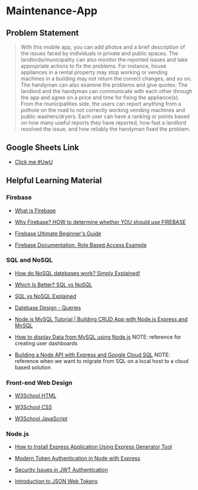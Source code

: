 # Maintenance-App

## Problem Statement
> With this mobile app, you can add photos and a brief description of the issues 
> faced by individuals in private and public spaces. The landlords/municipality 
> can also monitor the reported issues and take appropriate actions to fix the 
> problems. For instance, house appliances in a rental property may stop working 
> or vending machines in a building may not return the correct changes, and so on. 
> The handyman can also examine the problems and give quotes. The landlord and the 
> handyman can communicate with each other through the app and agree 
> on a price and time for fixing the appliance(s). From the municipalities side, 
> the users can report anything from a pothole on the road to not 
> correctly working vending machines and public washers/dryers. Each user can have 
> a ranking or points based on how many useful reports they have 
> reported, how fast a landlord resolved the issue, and how reliably the handyman fixed the problem. 

## Google Sheets Link
- [Click me #UwU](https://docs.google.com/spreadsheets/d/16mKJtwNAgq15PcCzK8cvLiK34q0-96wFSoO1pmSr0Wg/edit?usp=sharing)

## Helpful Learning Material
### Firebase
- [What is Firebase](https://www.youtube.com/watch?v=-pyo67HWuOI)

- [Why Firebase? HOW to determine whether YOU should use FIREBASE](https://www.youtube.com/watch?v=urdyRxsuBxQ)

- [Firebase Ultimate Beginner's Guide](https://www.youtube.com/watch?v=9kRgVxULbag&t=1098s)

- [Firebase Documentation. Role Based Access Example](https://firebase.google.com/docs/firestore/solutions/role-based-access)

### SQL and NoSQL

- [How do NoSQL datebases work? Simply Explained!](https://www.youtube.com/watch?v=0buKQHokLK8)

- [Which Is Better? SQL vs NoSQL](https://www.youtube.com/watch?v=t0GlGbtMTio)

- [SQL vs NoSQL Explained](https://www.youtube.com/watch?v=ruz-vK8IesE)

- [Datebase Design - Queries](https://web.csulb.edu/colleges/coe/cecs/dbdesign/dbdesign.php?page=sql/queries.php)

- [Node.js MySQL Tutorial | Building CRUD App with Node.js Express and MySQL](https://www.youtube.com/watch?v=xn9ef5pod18)

- [How to display Data from MySQL using Node.js](https://codingstatus.com/how-to-display-data-from-mysql-database-table-in-node-js/) NOTE: reference for creating user dashboards

- [Building a Node API with Express and Google Cloud SQL](https://austinhale.medium.com/building-a-node-api-with-express-and-google-cloud-sql-9bda260b040f) NOTE: reference when we want to migrate from SQL on a local host to a cloud based solution

### Front-end Web Design

- [W3School HTML](https://www.w3schools.com/html/default.asp)

- [W3School CSS](https://www.w3schools.com/css/default.asp)

- [W3School JavaScript](https://www.w3schools.com/js/default.asp)

### Node.js
- [How to Install Express Application Using Express Generator Tool](https://codingstatus.com/how-to-install-express-application-using-express-generator-tool/)

- [Modern Token Authentication in Node with Express](https://developer.okta.com/blog/2019/02/14/modern-token-authentication-in-node-with-express)

- [Security Issues in JWT Authentication](https://www.softwaresecured.com/security-issues-jwt-authentication/)

- [Introduction to JSON Web Tokens](https://jwt.io/introduction)
